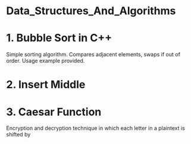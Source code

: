 # Data_Structures_And_Algorithms

# 1. Bubble Sort in C++
Simple sorting algorithm. Compares adjacent elements, swaps if out of order. Usage example provided.
# 2. Insert Middle


# 3. Caesar Function
Encryption and decryption technique  in which each letter in a plaintext is shifted by 
